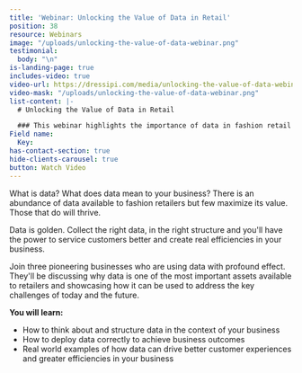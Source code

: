 ```yaml
---
title: 'Webinar: Unlocking the Value of Data in Retail'
position: 38
resource: Webinars
image: "/uploads/unlocking-the-value-of-data-webinar.png"
testimonial:
  body: "\n"
is-landing-page: true
includes-video: true
video-url: https://dressipi.com/media/unlocking-the-value-of-data-webinar.mp4
video-mask: "/uploads/unlocking-the-value-of-data-webinar.png"
list-content: |-
  # Unlocking the Value of Data in Retail

  ### This webinar highlights the importance of data in fashion retail and showcases how it can be used to address the key challenges of today and the future.
Field name:
  Key: 
has-contact-section: true
hide-clients-carousel: true
button: Watch Video
---
```


What is data? What does data mean to your business? There is an abundance of data available to fashion retailers but few maximize its value. Those that do will thrive.

Data is golden. Collect the right data, in the right structure and you'll have the power to service customers better and create real efficiencies in your business.

Join three pioneering businesses who are using data with profound effect. They'll be discussing why data is one of the most important assets available to retailers and showcasing how it can be used to address the key challenges of today and the future.

**You will learn:**

- How to think about and structure data in the context of your business
- How to deploy data correctly to achieve business outcomes
- Real world examples of how data can drive better customer experiences and greater efficiencies in your business